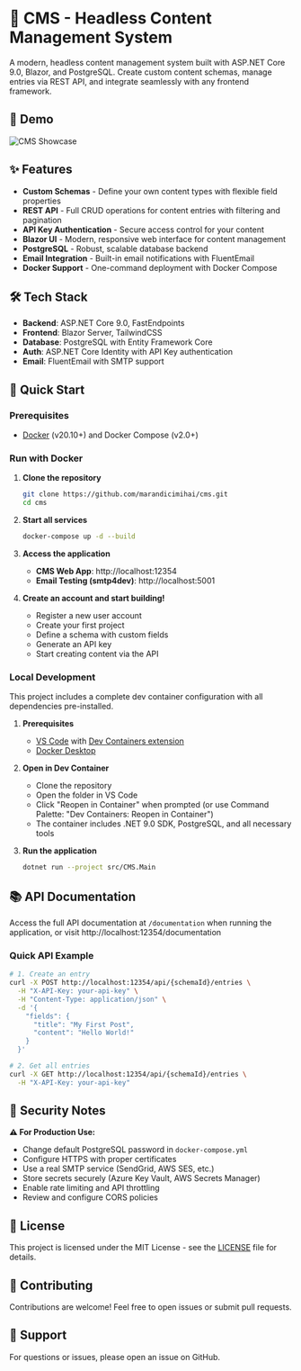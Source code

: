 # 🚀 CMS - Headless Content Management System

A modern, headless content management system built with ASP.NET Core 9.0, Blazor, and PostgreSQL. Create custom content schemas, manage entries via REST API, and integrate seamlessly with any frontend framework.

## 🎥 Demo

![CMS Showcase](./assets/showcase-gif.gif)

## ✨ Features

- **Custom Schemas** - Define your own content types with flexible field properties
- **REST API** - Full CRUD operations for content entries with filtering and pagination
- **API Key Authentication** - Secure access control for your content
- **Blazor UI** - Modern, responsive web interface for content management
- **PostgreSQL** - Robust, scalable database backend
- **Email Integration** - Built-in email notifications with FluentEmail
- **Docker Support** - One-command deployment with Docker Compose

## 🛠️ Tech Stack

- **Backend**: ASP.NET Core 9.0, FastEndpoints
- **Frontend**: Blazor Server, TailwindCSS
- **Database**: PostgreSQL with Entity Framework Core
- **Auth**: ASP.NET Core Identity with API Key authentication
- **Email**: FluentEmail with SMTP support

## 🚦 Quick Start

### Prerequisites

- [Docker](https://www.docker.com/get-started) (v20.10+) and Docker Compose (v2.0+)

### Run with Docker

1. **Clone the repository**
   ```bash
   git clone https://github.com/marandicimihai/cms.git
   cd cms
   ```

2. **Start all services**
   ```bash
   docker-compose up -d --build
   ```

3. **Access the application**
   - **CMS Web App**: http://localhost:12354
   - **Email Testing (smtp4dev)**: http://localhost:5001

4. **Create an account and start building!**
   - Register a new user account
   - Create your first project
   - Define a schema with custom fields
   - Generate an API key
   - Start creating content via the API

### Local Development

This project includes a complete dev container configuration with all dependencies pre-installed.

1. **Prerequisites**
   - [VS Code](https://code.visualstudio.com/) with [Dev Containers extension](https://marketplace.visualstudio.com/items?itemName=ms-vscode-remote.remote-containers)
   - [Docker Desktop](https://www.docker.com/products/docker-desktop)

2. **Open in Dev Container**
   - Clone the repository
   - Open the folder in VS Code
   - Click "Reopen in Container" when prompted (or use Command Palette: "Dev Containers: Reopen in Container")
   - The container includes .NET 9.0 SDK, PostgreSQL, and all necessary tools

3. **Run the application**
   ```bash
   dotnet run --project src/CMS.Main
   ```

## 📚 API Documentation

Access the full API documentation at `/documentation` when running the application, or visit http://localhost:12354/documentation

### Quick API Example

```bash
# 1. Create an entry
curl -X POST http://localhost:12354/api/{schemaId}/entries \
  -H "X-API-Key: your-api-key" \
  -H "Content-Type: application/json" \
  -d '{
    "fields": {
      "title": "My First Post",
      "content": "Hello World!"
    }
  }'

# 2. Get all entries
curl -X GET http://localhost:12354/api/{schemaId}/entries \
  -H "X-API-Key: your-api-key"
```

## 🔐 Security Notes

**⚠️ For Production Use:**

- Change default PostgreSQL password in `docker-compose.yml`
- Configure HTTPS with proper certificates
- Use a real SMTP service (SendGrid, AWS SES, etc.)
- Store secrets securely (Azure Key Vault, AWS Secrets Manager)
- Enable rate limiting and API throttling
- Review and configure CORS policies

## 📝 License

This project is licensed under the MIT License - see the [LICENSE](LICENSE) file for details.

## 🤝 Contributing

Contributions are welcome! Feel free to open issues or submit pull requests.

## 📧 Support

For questions or issues, please open an issue on GitHub.
